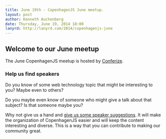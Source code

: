 ```yaml
---
title: June 19th - CopenhagenJS June meetup.
layout: post
author: Kenneth Auchenberg
date: Thursday, June 19, 2014 18:00
lanyrd: http://lanyrd.com/2014/copenhagenjs-june
---
```


## Welcome to our June meetup 

The June CopenhagenJS meetup is hosted by [Conferize](http://www.conferize.com/).

### Help us find speakers

Do you know of some web technology topic that might be interesting to you? Maybe even to others?

Do you maybe even know of someone who might give a talk about that subject? Is that someone maybe you?

Why not give us a hand and [give us some speaker suggestions](http://copenhagenjs.dk/upcoming/). It will make the organization of CopenhagenJS easier and will keep the content interesting and diverse. This is a way that you can contribute to making our community great. 
